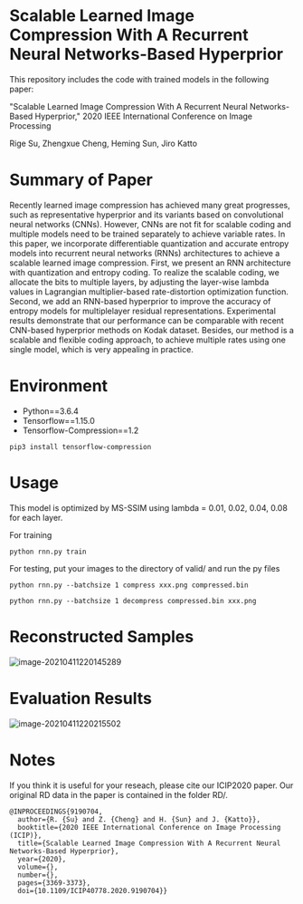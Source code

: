 # Scalable Learned Image Compression With A Recurrent Neural Networks-Based Hyperprior

This repository includes the code with trained models in the following paper:

"Scalable Learned Image Compression With A Recurrent Neural Networks-Based Hyperprior," 2020 IEEE International Conference on Image Processing 

[(ICIP)]: https://ieeexplore.ieee.org/abstract/document/9190704

Rige Su, Zhengxue Cheng, Heming Sun, Jiro Katto

# Summary of Paper

Recently learned image compression has achieved many great progresses, such as representative hyperprior and its variants based on convolutional neural networks (CNNs). However, CNNs are not fit for scalable coding and multiple models need to be trained separately to achieve variable rates. In this paper, we incorporate differentiable quantization and accurate entropy models into recurrent neural networks (RNNs) architectures to achieve a scalable learned image compression. First, we present an RNN architecture with quantization and entropy coding. To realize the scalable coding, we allocate the bits to multiple layers, by adjusting the layer-wise lambda values in Lagrangian multiplier-based rate-distortion optimization function. Second, we add an RNN-based hyperprior to improve the accuracy of entropy models for multiplelayer residual representations. Experimental results demonstrate that our performance can be comparable with recent CNN-based hyperprior methods on Kodak dataset. Besides, our method is a scalable and flexible coding approach, to achieve multiple rates using one single model, which is very appealing in practice.

# Environment

- Python==3.6.4
- Tensorflow==1.15.0
- Tensorflow-Compression==1.2


```
pip3 install tensorflow-compression
```

# Usage 

This model is optimized by MS-SSIM using lambda = 0.01, 0.02, 0.04, 0.08 for each layer.

For training

```
python rnn.py train
```

For testing,  put your images to the directory of valid/ and run the py files

```
python rnn.py --batchsize 1 compress xxx.png compressed.bin
```

```
python rnn.py --batchsize 1 decompress compressed.bin xxx.png
```

# Reconstructed Samples

![image-20210411220145289](C:\Users\kangs\AppData\Roaming\Typora\typora-user-images\image-20210411220145289.png)

# Evaluation Results

![image-20210411220215502](C:\Users\kangs\AppData\Roaming\Typora\typora-user-images\image-20210411220215502.png)

# Notes

If you think it is useful for your reseach, please cite our ICIP2020 paper. Our original RD data in the paper is contained in the folder RD/.

```
@INPROCEEDINGS{9190704,
  author={R. {Su} and Z. {Cheng} and H. {Sun} and J. {Katto}},
  booktitle={2020 IEEE International Conference on Image Processing (ICIP)}, 
  title={Scalable Learned Image Compression With A Recurrent Neural Networks-Based Hyperprior}, 
  year={2020},
  volume={},
  number={},
  pages={3369-3373},
  doi={10.1109/ICIP40778.2020.9190704}}
```